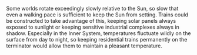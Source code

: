 Some worlds rotate exceedingly slowly relative to the Sun, so slow that even a walking pace is sufficient to keep the Sun from setting. Trains could be constructed to take advantage of this, keeping solar panels always exposed to sunlight or keeping sensitive industrial complexes always in shadow. Especially in the Inner System, temperatures fluctuate wildly on the surface from day to night, so keeping residential trains permanently on the terminator would allow them to maintain a pleasant temperature.